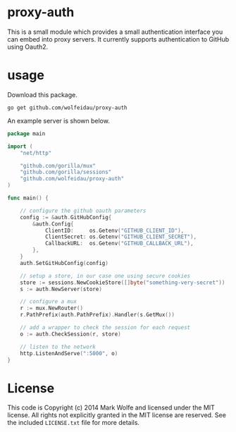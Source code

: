 # proxy-auth

This is a small module which provides a small authentication interface you can embed into proxy servers. It currently supports authentication to GitHub using Oauth2.

# usage

Download this package.

```
go get github.com/wolfeidau/proxy-auth
```

An example server is shown below.

```go
package main

import (
    "net/http"

    "github.com/gorilla/mux"
    "github.com/gorilla/sessions"
    "github.com/wolfeidau/proxy-auth"
)

func main() {

    // configure the github oauth parameters
    config := &auth.GitHubConfig{
        &auth.Config{
            ClientID:     os.Getenv("GITHUB_CLIENT_ID"),
            ClientSecret: os.Getenv("GITHUB_CLIENT_SECRET"),
            CallbackURL:  os.Getenv("GITHUB_CALLBACK_URL"),
        },
    }
    auth.SetGitHubConfig(config)

    // setup a store, in our case one using secure cookies
    store := sessions.NewCookieStore([]byte("something-very-secret"))
    s := auth.NewServer(store)

    // configure a mux
    r := mux.NewRouter()
    r.PathPrefix(auth.PathPrefix).Handler(s.GetMux())

    // add a wrapper to check the session for each request
    o := auth.CheckSession(r, store)

    // listen to the network
    http.ListenAndServe(":5000", o)
}
```

# License

This code is Copyright (c) 2014 Mark Wolfe and licensed under the MIT license. All rights not explicitly granted in the MIT license are reserved. See the included `LICENSE.txt` file for more details.
